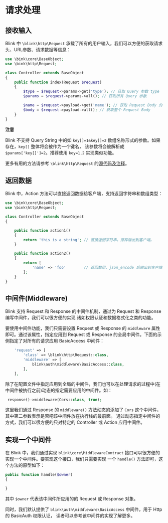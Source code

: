 请求处理
=======

接收输入
--------

Blink 中 `\blink\http\Request` 承载了所有的用户输入，我们可以方便的获取请求头、URL参数、请求数据等信息：

```php
use \bink\core\BaseObject;
use \bink\http\Request;

class Controller extends BaseObject
{
    public function index(Request $request)
    {
        $type = $request->params->get('type'); // 获取 Query 参数 type
        $params = $request->params->all(); // 获取所有 Query 参数

        $name = $request->payload->get('name'); // 获取 Request Body 的 name 参数
        $body = $request->payload->all(); // 获取整个 Request Body
    }
}
```

**注意**

Blink 不支持 Query String 中的如 `key[]=1&key[]=2` 数组名称形式的参数。如果存在，`key[]` 整体将会被作为一个键名，
该参数将会被解析成 `$params['key[]']=2`。推荐使用 `key=1,2` 实现类似功能。

更多有用的方法请参考 `\blink\http\Request` 的[源代码及注释](/src/http/Request.php)。


返回数据
-------

Blink 中，Action 方法可以直接返回数据给客户端，支持返回字符串和数组类型：

```php
use \bink\core\BaseObject;
use \bink\http\Request;

class Controller extends BaseObject
{

    public function action1()
    {
        return 'this is a string'; // 直接返回字符串，原样输出到客户端。
    }

    public function action2()
    {
        return [
            'name' => 'foo'        // 返回数组，json_encode 后输出到客户端
        ];
    }
}
```


中间件(Middleware)
-----------------

Blink 支持 Request 和 Response 的中间件机制，通过为 Request 和 Response 编写中间件，我们可以很方便的实现
诸如权限认证和数据格式化之类的功能。

要使用中间件功能，我们只需要设置 Request 或 Response 的 `middleware` 属性即可。通过该属性，指定应用到 Request
或 Response 的全局中间件。下面的示例指定了对所有的请求应用 BasicAccess 中间件：

```php
    'request' => [
        'class' => \blink\http\Request::class,
        'middleware' => [
            blink\auth\middleware\BasicAccess::class,
        ],
    ],
```

除了在配置文件中指定应用到全局的中间件，我们也可以在处理请求的过程中(在中间件被执行之前)动态的指定需要应用的中间件。如：

```php
 response()->middleware(Cors::class, true);
```

这里我们通过 Response 的 `middleware()` 方法动态的添加了 `Cors` 这个中间件，其中第二参数表示是否吧该中间件放在执行栈的最前面。
通过动态指定中间件的方式，我们可以很方便的只对特定的 Controller 或 Action 应用中间件。


实现一个中间件
-----------

在 Blink 中，我们通过实现 `blink\core\MiddlewareContract` 接口可以很方便的实现一个中间件。要实现这个接口，我们只需要实现
一个 `handle()` 方法即可，这个方法的原型如下：

```php
public function handle($owner)
{

}
```

其中 `$owner` 代表该中间件所应用的的 Request 或 Response 对象。

同时，我们默认提供了 `blink\auth\middleware\BasicAccess` 中间件，用于 Http 的 BasicAuth 权限认证，
读者可以参考该中间件的实现了解更多。

